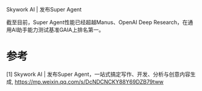 Skywork AI | 发布Super Agent

截至目前，Super Agent性能已经超越Manus、OpenAI Deep Research，在通用AI助手能力测试基准GAIA上排名第一。

# 参考

[1] Skywork AI | 发布Super Agent，一站式搞定写作、开发、分析与创意内容生成, https://mp.weixin.qq.com/s/DcNDCNCKY88Y69DZB79tww